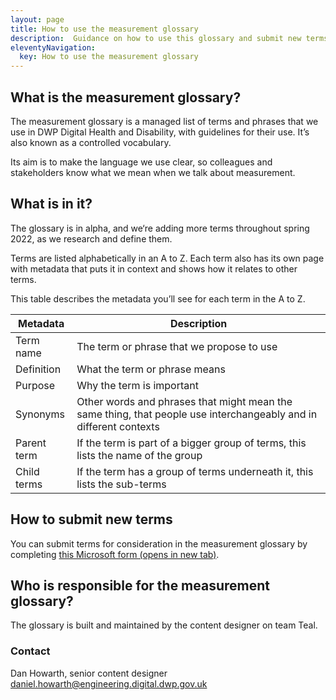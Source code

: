 ```yaml
---
layout: page
title: How to use the measurement glossary
description:  Guidance on how to use this glossary and submit new terms.
eleventyNavigation:
  key: How to use the measurement glossary
---
```


## What is the measurement glossary?

The measurement glossary is a managed list of terms and phrases that we use in DWP Digital Health and Disability, with guidelines for their use. It’s also known as a controlled vocabulary.

Its aim is to make the language we use clear, so colleagues and stakeholders know what we mean when we talk about measurement.

## What is in it?

The glossary is in alpha, and we‘re adding more terms throughout spring 2022, as we research and define them.

Terms are listed alphabetically in an A to Z. Each term also has its own page with metadata that puts it in context and shows how it relates to other terms.

This table describes the metadata you’ll see for each term in the A to Z.

| Metadata | Description |
| -------- | ----------- |
| Term name | The term or phrase that we propose to use |
| Definition | What the term or phrase means |
| Purpose | Why the term is important |
| Synonyms | Other words and phrases that might mean the same thing, that people use interchangeably and in different contexts |
| Parent term | If the term is part of a bigger group of terms, this lists the name of the group |
| Child terms | If the term has a group of terms underneath it, this lists the sub-terms |

## How to submit new terms

You can submit terms for consideration in the measurement glossary by completing <a href="https://forms.office.com/Pages/ResponsePage.aspx?id=DpxP-knna0i8NIr6EGM3VnGGqao7aCRJpUj9ujjADTdUMjBZNjBFNEZCMjQ2TkhJMEhENk03QjZTTC4u" target="_blank">this Microsoft form (opens in new tab)</a>.


## Who is responsible for the measurement glossary?

The glossary is built and maintained by the content designer on team Teal. 

### Contact

Dan Howarth, senior content designer
[daniel.howarth@engineering.digital.dwp.gov.uk](mailto:daniel.howarth@engineering.digital.dwp.gov.uk)
